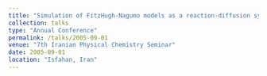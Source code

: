 ```yaml
---
title: "Simulation of FitzHugh-Nagumo models as a reaction-diffusion system using Cellular Automata"
collection: talks
type: "Annual Conference"
permalink: /talks/2005-09-01
venue: "7th Iranian Physical Chemistry Seminar"
date: 2005-09-01
location: "Isfahan, Iran"
---
```

